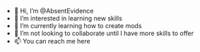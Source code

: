 - 👋 Hi, I’m @AbsentEvidence
- 👀 I’m interested in learning new skills
- 🌱 I’m currently learning how to create mods
- 💞️ I’m not looking to collaborate until I have more skills to offer
- 📫 You can reach me here

<!---
AbsentEvidence/AbsentEvidence is a ✨ special ✨ repository because its `README.md` (this file) appears on your GitHub profile.
You can click the Preview link to take a look at your changes.
--->
